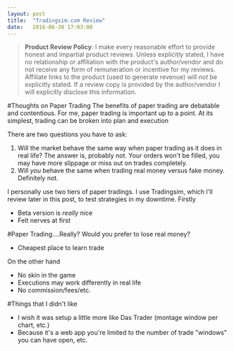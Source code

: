 ```yaml
---
layout: post
title:  "Tradingsim.com Review"
date:   2016-06-30 17:03:00
---
```



> **Product Review Policy**: I make every reasonable effort to provide honest and impartial product reviews. Unless explicitly stated, I have no relationship  or affiliation with the product's author/vendor and do not receive any form of remuneration or incentive for my reviews. Affiliate links to the product (used to generate revenue) will *not* be explicitly stated. If a review copy is provided by the author/vendor I will explicitly disclose this information.

#Thoughts on Paper Trading
The benefits of paper trading are debatable and contentious. For me, paper trading is important up to a point. At its simplest, trading can be broken into plan and execution


There are two questions you have to ask:

1. Will the market behave the same way when paper trading as it does in real life? The answer is, probably not. Your orders won't be filled, you may have more slippage or miss out on trades completely. 
2. Will *you* behave the same when trading real money versus fake money. Definitely not. 


 I personally use two tiers of paper tradings. I use Tradingsim, which I'll review later in this post, to test strategies in my downtime. Firstly 


- Beta version is *really* nice
- Felt nerves at first

#Paper Trading....Really?
Would you prefer to lose real money?
- Cheapest place to learn trade

On the other hand
- No skin in the game
- Executions may work differently in real life
- No commission/fees/etc.


#Things that I didn't like
- I wish it was setup a little more like Das Trader (montage window per chart, etc.)
- Because it's a web app you're limited to the number of trade "windows" you can have open, etc.